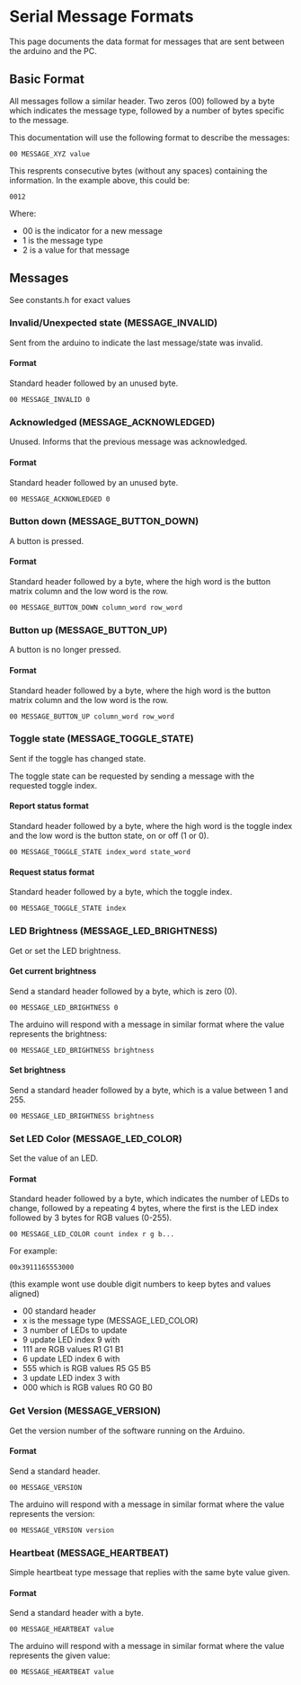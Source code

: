 # Serial Message Formats

This page documents the data format for messages that are sent between the arduino and the PC.

## Basic Format

All messages follow a similar header. Two zeros (00) followed by a byte which indicates the message type, followed by a number of bytes specific to the message.

This documentation will use the following format to describe the messages:

```00 MESSAGE_XYZ value```

This resprents consecutive bytes (without any spaces) containing the information. In the example above, this could be:

```0012```

Where:
 - 00 is the indicator for a new message
 - 1 is the message type
 - 2 is a value for that message

## Messages

See constants.h for exact values


### Invalid/Unexpected state (MESSAGE_INVALID)

Sent from the arduino to indicate the last message/state was invalid.

#### Format

Standard header followed by an unused byte.

```00 MESSAGE_INVALID 0```


### Acknowledged (MESSAGE_ACKNOWLEDGED)

Unused. Informs that the previous message was acknowledged.

#### Format

Standard header followed by an unused byte.

```00 MESSAGE_ACKNOWLEDGED 0```


### Button down (MESSAGE_BUTTON_DOWN)

A button is pressed.

#### Format

Standard header followed by a byte, where the high word is the button matrix column and the low word is the row.

```00 MESSAGE_BUTTON_DOWN column_word row_word```


### Button up (MESSAGE_BUTTON_UP)

A button is no longer pressed.

#### Format

Standard header followed by a byte, where the high word is the button matrix column and the low word is the row.

```00 MESSAGE_BUTTON_UP column_word row_word```


### Toggle state (MESSAGE_TOGGLE_STATE)

Sent if the toggle has changed state.

The toggle state can be requested by sending a message with the requested toggle index.

#### Report status format

Standard header followed by a byte, where the high word is the toggle index and the low word is the button state, on or off (1 or 0).

```00 MESSAGE_TOGGLE_STATE index_word state_word```

#### Request status format

Standard header followed by a byte, which the toggle index.

```00 MESSAGE_TOGGLE_STATE index```


### LED Brightness (MESSAGE_LED_BRIGHTNESS)

Get or set the LED brightness.

#### Get current brightness

Send a standard header followed by a byte, which is zero (0).

```00 MESSAGE_LED_BRIGHTNESS 0```

The arduino will respond with a message in similar format where the value represents the brightness:

```00 MESSAGE_LED_BRIGHTNESS brightness```

#### Set brightness

Send a standard header followed by a byte, which is a value between 1 and 255.

```00 MESSAGE_LED_BRIGHTNESS brightness```


### Set LED Color (MESSAGE_LED_COLOR)

Set the value of an LED.


#### Format

Standard header followed by a byte, which indicates the number of LEDs to change, followed by a repeating 4 bytes, where the first is the LED index followed by 3 bytes for RGB values (0-255).

```00 MESSAGE_LED_COLOR count index r g b...```

For example:

```00x3911165553000```

 (this example wont use double digit numbers to keep bytes and values aligned)
 
 - 00 standard header
 - x is the message type (MESSAGE_LED_COLOR)
 - 3 number of LEDs to update
 - 9 update LED index 9 with
 - 111 are RGB values R1 G1 B1
 - 6 update LED index 6 with
 - 555 which is RGB values R5 G5 B5
 - 3 update LED index 3 with
 - 000 which is RGB values R0 G0 B0


### Get Version (MESSAGE_VERSION)

Get the version number of the software running on the Arduino.

#### Format

Send a standard header.

```00 MESSAGE_VERSION```

The arduino will respond with a message in similar format where the value represents the version:

```00 MESSAGE_VERSION version```


### Heartbeat (MESSAGE_HEARTBEAT)

Simple heartbeat type message that replies with the same byte value given.

#### Format

Send a standard header with a byte.

```00 MESSAGE_HEARTBEAT value```

The arduino will respond with a message in similar format where the value represents the given value:

```00 MESSAGE_HEARTBEAT value```